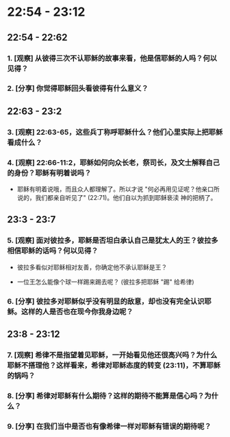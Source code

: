 # 22:54 - 23:12 

## 22:54 - 22:62 

### 1. [观察] 从彼得三次不认耶稣的故事来看，他是信耶稣的人吗？何以见得？

### 2. [分享] 你觉得耶稣回头看彼得有什么意义？

## 22:63 - 23:2

### 3. [观察] 22:63-65，这些兵丁称呼耶稣什么？他们心里实际上把耶稣看成什么？

### 4. [观察] 22:66-11:2，耶稣如何向众长老，祭司长，及文士解释自己的身份？耶稣有明着说吗？

* 耶稣有明着说哦，而且众人都理解了。所以才说 "何必再用见证呢？他亲口所说的，我们都亲自听见了" (22:71)。他们自以为抓到耶稣亵渎 神的把柄了。

## 23:3 - 23:7 

### 5. [观察] 面对彼拉多，耶稣是否坦白承认自己是犹太人的王？彼拉多相信耶稣的话吗？何以见得？

* 彼拉多看似对耶稣相对友善，你确定他不承认耶稣是王？

* 一位王怎么能像个球一样踢来踢去呢？ (彼拉多把耶稣 "踢" 给希律)

### 6. [分享] 彼拉多对耶稣似乎没有明显的敌意，却也没有完全认识耶稣。这样的人是否也在现今你我身边呢？

## 23:8 - 23:12 

### 7. [观察] 希律不是指望着见耶稣，一开始看见他还很高兴吗？为什么耶稣不搭理他？这样看来，希律对耶稣态度的转变 (23:11)，不算耶稣的锅吗？

### 8. [分享] 希律对耶稣有什么期待？这样的期待不能算是信心吗？为什么？

### 9. [分享] 在我们当中是否也有像希律一样对耶稣有错误的期待呢？